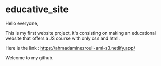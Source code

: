 # educative_site
Hello everyone,

This is my first website project, it's consisting on making an educational website that offers a JS course with only css and html.

Here is the link : https://ahmadaminezrouli-smi-s3.netlify.app/

Welcome to my github.
